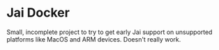 # Jai Docker
Small, incomplete project to try to get early Jai support on unsupported
platforms like MacOS and ARM devices. Doesn't really work.


